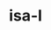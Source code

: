 ---
title: "isa-l"
layout: cache
categories: [package, develop]
meta: {"compilers": ["gcc@=11.4.0"], "num_specs": 6, "num_specs_by_stack": {"hep": 6, "root": 6}, "oss": ["ubuntu22.04"], "platforms": ["linux"], "stacks": ["hep", "root"], "targets": ["x86_64_v3"], "versions": ["2.30.0", "2.31.1"]}
spec_details: [{"compiler": "gcc@=11.4.0", "hash": "mecg7y3xe4jwqtlenarqxzgrmjztwwle", "os": "ubuntu22.04", "platform": "linux", "size": "-", "stacks": ["hep", "root"], "tarball": "https://binaries.spack.io/develop/build_cache/linux-ubuntu22.04-x86_64_v3/gcc-11.4.0/isa-l-2.31.1/linux-ubuntu22.04-x86_64_v3-gcc-11.4.0-isa-l-2.31.1-mecg7y3xe4jwqtlenarqxzgrmjztwwle.spack", "target": "x86_64_v3", "variants": ["build_system=autotools"], "versions": ["2.31.1"]}, {"compiler": "gcc@=11.4.0", "hash": "xg4nd5pzk4tps2niztb27vxc6lyg5rs2", "os": "ubuntu22.04", "platform": "linux", "size": "-", "stacks": ["hep", "root"], "tarball": "https://binaries.spack.io/develop/build_cache/linux-ubuntu22.04-x86_64_v3/gcc-11.4.0/isa-l-2.30.0/linux-ubuntu22.04-x86_64_v3-gcc-11.4.0-isa-l-2.30.0-xg4nd5pzk4tps2niztb27vxc6lyg5rs2.spack", "target": "x86_64_v3", "variants": ["build_system=autotools"], "versions": ["2.30.0"]}, {"compiler": "gcc@=11.4.0", "hash": "3qcrzyfrtysbkxokohxlznp7ttqu5cpp", "os": "ubuntu22.04", "platform": "linux", "size": "-", "stacks": ["hep", "root"], "tarball": "https://binaries.spack.io/develop/build_cache/linux-ubuntu22.04-x86_64_v3/gcc-11.4.0/isa-l-2.30.0/linux-ubuntu22.04-x86_64_v3-gcc-11.4.0-isa-l-2.30.0-3qcrzyfrtysbkxokohxlznp7ttqu5cpp.spack", "target": "x86_64_v3", "variants": ["build_system=autotools"], "versions": ["2.30.0"]}, {"compiler": "gcc@=11.4.0", "hash": "eq5jss5upadslypdhcniwt4chde2haf4", "os": "ubuntu22.04", "platform": "linux", "size": "-", "stacks": ["hep", "root"], "tarball": "https://binaries.spack.io/develop/build_cache/linux-ubuntu22.04-x86_64_v3/gcc-11.4.0/isa-l-2.31.1/linux-ubuntu22.04-x86_64_v3-gcc-11.4.0-isa-l-2.31.1-eq5jss5upadslypdhcniwt4chde2haf4.spack", "target": "x86_64_v3", "variants": ["build_system=autotools"], "versions": ["2.31.1"]}, {"compiler": "gcc@=11.4.0", "hash": "gcutljumdumoty5y5os7y6wojl4xedls", "os": "ubuntu22.04", "platform": "linux", "size": "-", "stacks": ["hep", "root"], "tarball": "https://binaries.spack.io/develop/build_cache/linux-ubuntu22.04-x86_64_v3/gcc-11.4.0/isa-l-2.30.0/linux-ubuntu22.04-x86_64_v3-gcc-11.4.0-isa-l-2.30.0-gcutljumdumoty5y5os7y6wojl4xedls.spack", "target": "x86_64_v3", "variants": ["build_system=autotools"], "versions": ["2.30.0"]}, {"compiler": "gcc@=11.4.0", "hash": "qhnmvx2e2qfye5ntp2cjzc6k4yxijudy", "os": "ubuntu22.04", "platform": "linux", "size": "-", "stacks": ["hep", "root"], "tarball": "https://binaries.spack.io/develop/build_cache/linux-ubuntu22.04-x86_64_v3/gcc-11.4.0/isa-l-2.31.1/linux-ubuntu22.04-x86_64_v3-gcc-11.4.0-isa-l-2.31.1-qhnmvx2e2qfye5ntp2cjzc6k4yxijudy.spack", "target": "x86_64_v3", "variants": ["build_system=autotools"], "versions": ["2.31.1"]}]
---